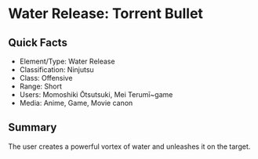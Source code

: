 # Water Release: Torrent Bullet

## Quick Facts
- Element/Type: Water Release
- Classification: Ninjutsu
- Class: Offensive
- Range: Short
- Users: Momoshiki Ōtsutsuki, Mei Terumī~game
- Media: Anime, Game, Movie canon

## Summary
The user creates a powerful vortex of water and unleashes it on the target.

